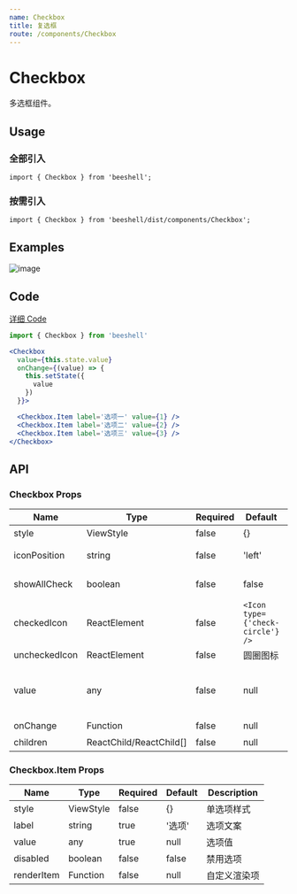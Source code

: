 ```yaml
---
name: Checkbox
title: 复选框
route: /components/Checkbox
---
```


# Checkbox

多选框组件。

## Usage

### 全部引入
```
import { Checkbox } from 'beeshell';
```

### 按需引入
```
import { Checkbox } from 'beeshell/dist/components/Checkbox';
```

## Examples

![image](../images/Checkbox/1.gif)

## Code
[详细 Code](https://github.com/Meituan-Dianping/beeshell/tree/master/examples/Checkbox/index.tsx)

```jsx
import { Checkbox } from 'beeshell'

<Checkbox
  value={this.state.value}
  onChange={(value) => {
    this.setState({
      value
    })
  }}>

  <Checkbox.Item label='选项一' value={1} />
  <Checkbox.Item label='选项二' value={2} />
  <Checkbox.Item label='选项三' value={3} />
</Checkbox>
```

## API

### Checkbox Props
| Name | Type | Required | Default | Description |
| ---- | ---- | ---- | ---- | ---- |
| style | ViewStyle | false | {} | 样式 |
| iconPosition | string | false | 'left' | 图标位置，支持 'left' 'right' |
| showAllCheck | boolean | false | false | 是否启用全选功能 |
| checkedIcon | ReactElement | false | `<Icon type={'check-circle'} />` | 选中的图标 |
| uncheckedIcon | ReactElement | false | 圆圈图标 | 未选中的图标 |
| value | any | false | null | 选中的值，与 Checkbox.Item 的 value 属性对应 |
| onChange | Function | false | null | 值变化的回调 |
| children | ReactChild/ReactChild[] | false | null | 子元素 |

### Checkbox.Item Props
| Name | Type | Required | Default | Description |
| ---- | ---- | ---- | ---- | ---- |
| style | ViewStyle | false | {} | 单选项样式 |
| label | string | true | '选项' | 选项文案 |
| value | any | true | null | 选项值 |
| disabled | boolean | false | false | 禁用选项 |
| renderItem | Function | false | null | 自定义渲染项 |

